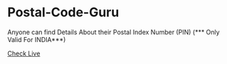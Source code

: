 # Postal-Code-Guru
Anyone can find  Details About their Postal Index Number (PIN) (*** Only Valid For INDIA***)

[Check Live](https://sk-badsha.github.io/Postal-Code-Guru/)
